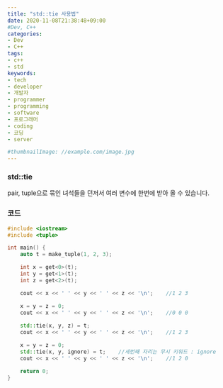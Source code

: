 ```yaml
---
title: "std::tie 사용법"
date: 2020-11-08T21:38:48+09:00
#Dev, C++
categories:
- Dev
- C++
tags:
- c++
- std
keywords:
- tech
- developer
- 개발자
- programmer
- programming
- software
- 프로그래머
- coding
- 코딩
- server

#thumbnailImage: //example.com/image.jpg
---
```


### std::tie

pair, tuple으로 묶인 녀석들을 던저서 여러 변수에 한번에 받아 올 수 있습니다.

<!--more-->

### 코드

```c++
#include <iostream>
#include <tuple>

int main() {
    auto t = make_tuple(1, 2, 3);

    int x = get<0>(t);
    int y = get<1>(t);
    int z = get<2>(t);

    cout << x << ' ' << y << ' ' << z << '\n';    //1 2 3

    x = y = z = 0;
    cout << x << ' ' << y << ' ' << z << '\n';    //0 0 0
    
    std::tie(x, y, z) = t;
    cout << x << ' ' << y << ' ' << z << '\n';    //1 2 3

    x = y = z = 0;
    std::tie(x, y, ignore) = t;    //세번째 자리는 무시 키워드 : ignore
    cout << x << ' ' << y << ' ' << z << '\n';    //1 2 0

    return 0;
}

```